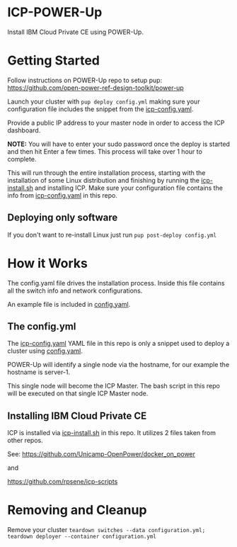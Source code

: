 # ICP-POWER-Up
Install IBM Cloud Private CE using POWER-Up.

# Getting Started

Follow instructions on POWER-Up repo to setup pup: https://github.com/open-power-ref-design-toolkit/power-up

Launch your cluster with ```pup deploy config.yml``` making sure your configuration file includes the snippet from the [icp-config.yaml](./icp-config.yaml). 

Provide a public IP address to your master node in order to access the ICP dashboard.

**NOTE:** You will have to enter your sudo password once the deploy is started and then hit Enter a few times. This process will take over 1 hour to complete.

This will run through the entire installation process, starting with the installation of some Linux distribution and finishing by running the [icp-install.sh](./icp-install.sh) and installing ICP. Make sure your configuration file contains the info from [icp-config.yaml](./icp-config.yaml) in this repo.

## Deploying only software
If you don't want to re-install Linux just run ```pup post-deploy config.yml```


# How it Works

The config.yaml file drives the installation process. Inside this file contains all the switch info and network configurations. 

An example file is included in [config.yaml](./config.yaml).

## The config.yml
The [icp-config.yaml](./icp-config.yaml) YAML file in this repo is only a snippet used to deploy a cluster using [config.yaml](./config.yaml). 

POWER-Up will identify a single node via the hostname, for our example the hostname is server-1.

This single node will become the ICP Master. The bash script in this repo will be executed on that single ICP Master node.


## Installing IBM Cloud Private CE

ICP is installed via [icp-install.sh](./icp-install.sh) in this repo. It utilizes 2 files taken from other repos.

See: https://github.com/Unicamp-OpenPower/docker_on_power

and

https://github.com/rpsene/icp-scripts

# Removing and Cleanup

Remove your cluster ```teardown switches --data configuration.yml; teardown deployer --container configuration.yml```
